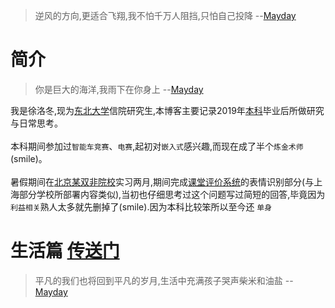 > 逆风的方向,更适合飞翔,我不怕千万人阻挡,只怕自己投降 --[Mayday](https://www.xiami.com/song/gouoD46cd0)  

# 简介
> 你是巨大的海洋,我雨下在你身上 --[Mayday](https://www.xiami.com/song/xOhiJ7a8e39)  

我是徐洛冬,现为[东北大学](http://www.neu.edu.cn/)信院研究生,本博客主要记录2019年[本科](http://www.njtech.edu.cn/)毕业后所做研究与日常思考。<br><br>
本科期间参加过`智能车竞赛`、`电赛`,起初对`嵌入式`感兴趣,而现在成了半个`炼金术师`(smile)。<br><br>
暑假期间在[北京某双非院校](http://www.ucas.ac.cn/)实习两月,期间完成[课堂评价系统](https://www.zhihu.com/question/342466759/answer/804631441)的表情识别部分(与上海部分学校所部署内容类似),当初也仔细思考过这个问题写过简短的回答,毕竟因为`利益相关`熟人太多就先删掉了(smile).因为本科比较笨所以至今还 `单身`<br>

# 生活篇 [传送门](https://tcloser.github.io/Xu.github.io/talks)
> 平凡的我们也将回到平凡的岁月,生活中充满孩子哭声柴米和油盐 --[Mayday](https://www.xiami.com/song/mSezFp69837)